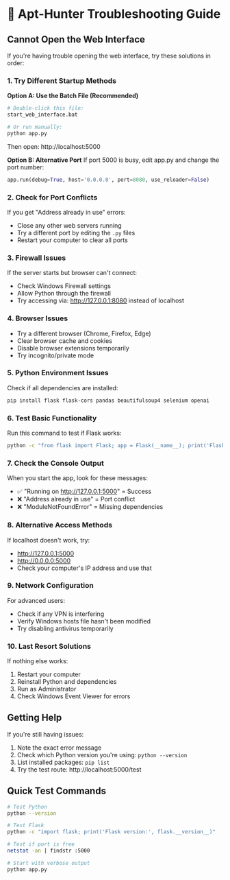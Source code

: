 # 🔧 Apt-Hunter Troubleshooting Guide

## Cannot Open the Web Interface

If you're having trouble opening the web interface, try these solutions in order:

### 1. **Try Different Startup Methods**

**Option A: Use the Batch File (Recommended)**
```bash
# Double-click this file:
start_web_interface.bat

# Or run manually:
python app.py
```
Then open: http://localhost:5000

**Option B: Alternative Port**
If port 5000 is busy, edit app.py and change the port number:
```python
app.run(debug=True, host='0.0.0.0', port=8080, use_reloader=False)
```

### 2. **Check for Port Conflicts**

If you get "Address already in use" errors:
- Close any other web servers running
- Try a different port by editing the `.py` files
- Restart your computer to clear all ports

### 3. **Firewall Issues**

If the server starts but browser can't connect:
- Check Windows Firewall settings
- Allow Python through the firewall
- Try accessing via: http://127.0.0.1:8080 instead of localhost

### 4. **Browser Issues**

- Try a different browser (Chrome, Firefox, Edge)
- Clear browser cache and cookies
- Disable browser extensions temporarily
- Try incognito/private mode

### 5. **Python Environment Issues**

Check if all dependencies are installed:
```bash
pip install flask flask-cors pandas beautifulsoup4 selenium openai
```

### 6. **Test Basic Functionality**

Run this command to test if Flask works:
```bash
python -c "from flask import Flask; app = Flask(__name__); print('Flask is working!')"
```

### 7. **Check the Console Output**

When you start the app, look for these messages:
- ✅ "Running on http://127.0.0.1:5000" = Success
- ❌ "Address already in use" = Port conflict
- ❌ "ModuleNotFoundError" = Missing dependencies

### 8. **Alternative Access Methods**

If localhost doesn't work, try:
- http://127.0.0.1:5000
- http://0.0.0.0:5000
- Check your computer's IP address and use that

### 9. **Network Configuration**

For advanced users:
- Check if any VPN is interfering
- Verify Windows hosts file hasn't been modified
- Try disabling antivirus temporarily

### 10. **Last Resort Solutions**

If nothing else works:
1. Restart your computer
2. Reinstall Python and dependencies
3. Run as Administrator
4. Check Windows Event Viewer for errors

## Getting Help

If you're still having issues:
1. Note the exact error message
2. Check which Python version you're using: `python --version`
3. List installed packages: `pip list`
4. Try the test route: http://localhost:5000/test

## Quick Test Commands

```bash
# Test Python
python --version

# Test Flask
python -c "import flask; print('Flask version:', flask.__version__)"

# Test if port is free
netstat -an | findstr :5000

# Start with verbose output
python app.py
``` 